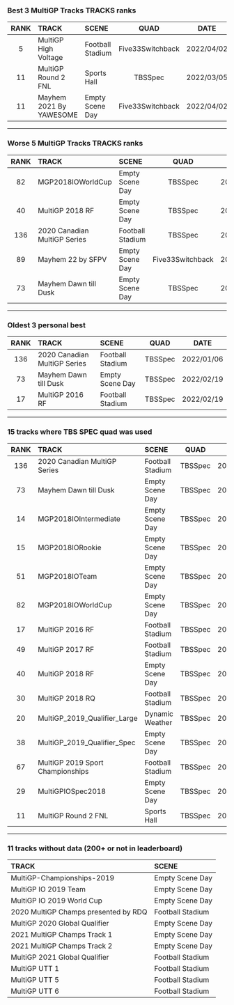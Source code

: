 ### Best 3 MultiGP Tracks TRACKS ranks
|RANK|TRACK|SCENE|QUAD|DATE|
|:---:|:---|:---|:---:|:---:|
|5|MultiGP High Voltage|Football Stadium|Five33Switchback|2022/04/02|
|11|MultiGP Round 2 FNL|Sports Hall|TBSSpec|2022/03/05|
|11|Mayhem 2021 By YAWESOME|Empty Scene Day|Five33Switchback|2022/04/02|
---
### Worse 5 MultiGP Tracks TRACKS ranks
|RANK|TRACK|SCENE|QUAD|DATE|
|:---:|:---|:---|:---:|:---:|
|82|MGP2018IOWorldCup|Empty Scene Day|TBSSpec|2022/02/26|
|40|MultiGP 2018 RF|Empty Scene Day|TBSSpec|2022/02/26|
|136|2020 Canadian MultiGP Series|Football Stadium|TBSSpec|2022/01/06|
|89|Mayhem 22 by SFPV|Empty Scene Day|Five33Switchback|2022/03/29|
|73|Mayhem Dawn till Dusk|Empty Scene Day|TBSSpec|2022/02/19|
---
### Oldest 3 personal best
|RANK|TRACK|SCENE|QUAD|DATE|
|:---:|:---|:---|:---:|:---:|
|136|2020 Canadian MultiGP Series|Football Stadium|TBSSpec|2022/01/06|
|73|Mayhem Dawn till Dusk|Empty Scene Day|TBSSpec|2022/02/19|
|17|MultiGP 2016 RF|Football Stadium|TBSSpec|2022/02/19|
---
### 15 tracks where TBS SPEC quad was used
|RANK|TRACK|SCENE|QUAD|DATE|
|:---:|:---|:---|:---:|:---:|
|136|2020 Canadian MultiGP Series|Football Stadium|TBSSpec|2022/01/06|
|73|Mayhem Dawn till Dusk|Empty Scene Day|TBSSpec|2022/02/19|
|14|MGP2018IOIntermediate|Empty Scene Day|TBSSpec|2022/02/20|
|15|MGP2018IORookie|Empty Scene Day|TBSSpec|2022/02/20|
|51|MGP2018IOTeam|Empty Scene Day|TBSSpec|2022/02/26|
|82|MGP2018IOWorldCup|Empty Scene Day|TBSSpec|2022/02/26|
|17|MultiGP 2016 RF|Football Stadium|TBSSpec|2022/02/19|
|49|MultiGP 2017 RF|Football Stadium|TBSSpec|2022/02/26|
|40|MultiGP 2018 RF|Empty Scene Day|TBSSpec|2022/02/26|
|30|MultiGP 2018 RQ|Football Stadium|TBSSpec|2022/03/05|
|20|MultiGP_2019_Qualifier_Large|Dynamic Weather|TBSSpec|2022/03/05|
|38|MultiGP_2019_Qualifier_Spec|Empty Scene Day|TBSSpec|2022/03/05|
|67|MultiGP 2019 Sport Championships|Football Stadium|TBSSpec|2022/03/05|
|29|MultiGPIOSpec2018|Empty Scene Day|TBSSpec|2022/03/05|
|11|MultiGP Round 2 FNL|Sports Hall|TBSSpec|2022/03/05|
---
### 11 tracks without data (200+ or not in leaderboard)
|TRACK|SCENE|
|:---|:---|
|MultiGP-Championships-2019|Empty Scene Day|
|MultiGP IO 2019 Team|Empty Scene Day|
|MultiGP IO 2019 World Cup|Empty Scene Day|
|2020 MultiGP Champs presented by RDQ|Football Stadium|
|MultiGP 2020 Global Qualifier|Empty Scene Day|
|2021 MultiGP Champs Track 1|Empty Scene Day|
|2021 MultiGP Champs Track 2|Empty Scene Day|
|MultiGP 2021 Global Qualifier|Football Stadium|
|MultiGP UTT 1|Football Stadium|
|MultiGP UTT 5|Football Stadium|
|MultiGP UTT 6|Football Stadium|
